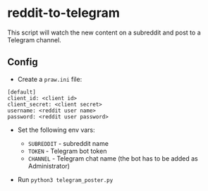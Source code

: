 # reddit-to-telegram

This script will watch the new content on a subreddit and post to a Telegram channel.

## Config

* Create a `praw.ini` file:
```
[default]
client_id: <client id>
client_secret: <client secret>
username: <reddit user name>
password: <reddit user password>
```
* Set the following env vars:
  * `SUBREDDIT` - subreddit name
  * `TOKEN` - Telegram bot token
  * `CHANNEL` - Telegram chat name (the bot has to be added as Administrator)
  
* Run `python3 telegram_poster.py`
